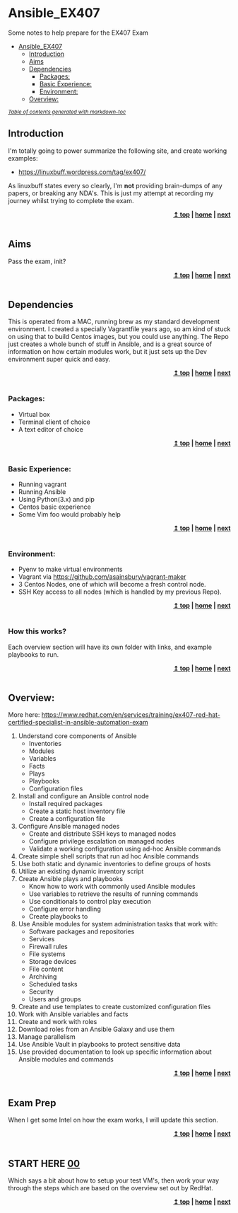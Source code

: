 # Ansible_EX407
Some notes to help prepare for the EX407 Exam

- [Ansible_EX407](#ansible-ex407)
  * [Introduction](#introduction)
  * [Aims](#aims)
  * [Dependencies](#dependencies)
    + [Packages:](#packages-)
    + [Basic Experience:](#basic-experience-)
    + [Environment:](#environment-)
  * [Overview:](#overview-)

<small><i><a href='http://ecotrust-canada.github.io/markdown-toc/'>Table of contents generated with markdown-toc</a></i></small>


## Introduction
I'm totally going to power summarize the following site, and create working examples:
- https://linuxbuff.wordpress.com/tag/ex407/

As linuxbuff states every so clearly, I'm <strong>not</strong> providing brain-dumps of any papers, or breaking any NDA's. This is just my attempt at recording my journey whilst trying to complete the exam.

<div align="right">
    <b><a href="#top">↥ top</a>   |   <a href="README.md">home</a>   |   <a href="/00">next</a> </b>
</div>
<br/>

## Aims
Pass the exam, init?

<div align="right">
    <b><a href="#top">↥ top</a>   |   <a href="README.md">home</a>   |   <a href="/00">next</a> </b>
</div>
<br/>

## Dependencies
This is operated from a MAC, running brew as my standard development environment.
I created a specially Vagrantfile years ago, so am kind of stuck on using that to build Centos images, but you could use anything.
The Repo just creates a whole bunch of stuff in Ansible, and is a great source of information on how certain modules work, but it just sets up the Dev environment super quick and easy.

<div align="right">
    <b><a href="#top">↥ top</a>   |   <a href="README.md">home</a>   |   <a href="/00">next</a> </b>
</div>
<br/>

### Packages:
- Virtual box
- Terminal client of choice
- A text editor of choice

<div align="right">
    <b><a href="#top">↥ top</a>   |   <a href="README.md">home</a>   |   <a href="/00">next</a> </b>
</div>
<br/>

### Basic Experience:
- Running vagrant 
- Running Ansible
- Using Python(3.x) and pip 
- Centos basic experience
- Some Vim foo would probably help

<div align="right">
    <b><a href="#top">↥ top</a>   |   <a href="README.md">home</a>   |   <a href="/00">next</a> </b>
</div>
<br/>

### Environment:
- Pyenv to make virtual environments
- Vagrant via https://github.com/asainsbury/vagrant-maker
- 3 Centos Nodes, one of which will become a fresh control node.
- SSH Key access to all nodes (which is handled by my previous Repo).

<div align="right">
    <b><a href="#top">↥ top</a>   |   <a href="README.md">home</a>   |   <a href="/00">next</a> </b>
</div>
<br/>

### How this works?
Each overview section will have its own folder with links, and example playbooks to run. 

<div align="right">
    <b><a href="#top">↥ top</a>   |   <a href="README.md">home</a>   |   <a href="/00">next</a> </b>
</div>
<br/>

## Overview:
More here:
https://www.redhat.com/en/services/training/ex407-red-hat-certified-specialist-in-ansible-automation-exam

1. Understand core components of Ansible
	- Inventories
	- Modules
	- Variables
	- Facts
	- Plays
	- Playbooks
	- Configuration files
2. Install and configure an Ansible control node
	- Install required packages
	- Create a static host inventory file
	- Create a configuration file
3. Configure Ansible managed nodes
	- Create and distribute SSH keys to managed nodes
	- Configure privilege escalation on managed nodes
	- Validate a working configuration using ad-hoc Ansible commands
4. Create simple shell scripts that run ad hoc Ansible commands
5. Use both static and dynamic inventories to define groups of hosts
6. Utilize an existing dynamic inventory script
7. Create Ansible plays and playbooks
	- Know how to work with commonly used Ansible modules
	- Use variables to retrieve the results of running commands
	- Use conditionals to control play execution
	- Configure error handling
	- Create playbooks to
8. Use Ansible modules for system administration tasks that work with:
	- Software packages and repositories
	- Services
	- Firewall rules
	- File systems
	- Storage devices
	- File content
	- Archiving
	- Scheduled tasks
	- Security
	- Users and groups
9. Create and use templates to create customized configuration files
10. Work with Ansible variables and facts
11. Create and work with roles
12. Download roles from an Ansible Galaxy and use them
13. Manage parallelism
14. Use Ansible Vault in playbooks to protect sensitive data
15. Use provided documentation to look up specific information about Ansible modules and commands

<div align="right">
    <b><a href="#top">↥ top</a>   |   <a href="README.md">home</a>   |   <a href="/00">next</a> </b>
</div>
<br/>

## Exam Prep
When I get some Intel on how the exam works, I will update this section.

<div align="right">
    <b><a href="#top">↥ top</a>   |   <a href="README.md">home</a>   |   <a href="/00">next</a> </b>
</div>
<br/>

## START HERE [00](00/)
Which says a bit about how to setup your test VM's, then work your way through the steps which are based on the overview set out by RedHat.

<div align="right">
    <b><a href="#top">↥ top</a>   |   <a href="README.md">home</a>   |   <a href="/00">next</a> </b>
</div>
<br/>
